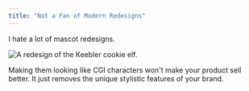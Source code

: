 ```yaml
---
title: "Not a Fan of Modern Redesigns"
---
```


I hate a lot of mascot redesigns.

<img src="/blog/img/keebler-elf.jpg" alt="A redesign of the Keebler cookie elf.">

Making them looking like CGI characters won't make your product sell better. It just removes the unique stylistic features of your brand.
